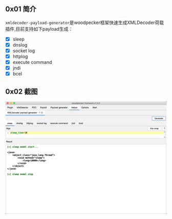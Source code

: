 ## 0x01 简介

`xmldecoder-payload-generator`是woodpecker框架快速生成XMLDecoder荷载插件,目前支持如下payload生成：

- [x] sleep
- [x] dnslog
- [x] socket log
- [x] httplog
- [x] execute command
- [x] jndi
- [x] bcel

## 0x02 截图

![](./docs/xmldecoder-payload-generator.png)
